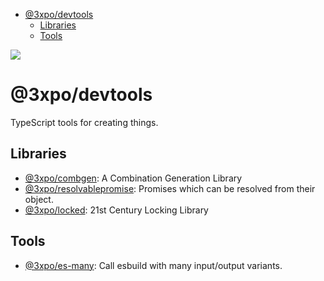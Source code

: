 - [@3xpo/devtools](#3xpodevtools)
  - [Libraries](#libraries)
  - [Tools](#tools)

![](https://codeberg.org/Expo/devtools/raw/branch/senpai/social.png)

# @3xpo/devtools

TypeScript tools for creating things.

## Libraries

- [@3xpo/combgen](./packages/@3xpo/combgen/): A Combination Generation Library
- [@3xpo/resolvablepromise](./packages/@3xpo/resolvablepromise/): Promises which can be resolved from their object.
- [@3xpo/locked](./packages/@3xpo/locked/): 21st Century Locking Library

## Tools

- [@3xpo/es-many](./packages/@3xpo/es-many/): Call esbuild with many input/output variants.
